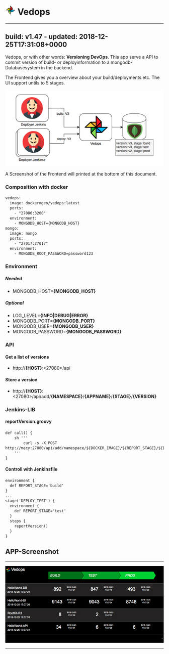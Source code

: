 # ![LOGO](docs/logo32.png) Vedops

---
build: v1.47 - updated: 2018-12-25T17:31:08+0000
---


Vedops, or with other words: **Versioning DevOps**. This app serve a API to commit version of build- or deployinformation to a mongodb-Databasesystem in the backend.

The Frontend gives you a overview about your build/deployments etc. The UI support untils to 5 stages.

![Pipeline reporting](docs/pipeline-reporting.png)

A Screenshot of the Frontend will printed at the bottom of this document.

### Composition with docker
```
vedops:
  image: dockermgeo/vedops:latest
  ports:
    - "27080:3200"
  environment:
    - MONGODB_HOST={MONGODB_HOST}
mongo:
  image: mongo
  ports:
    - "27017:27017"
  environment:
    - MONGODB_ROOT_PASSWORD=password123
```

### Environment
##### Needed
- MONGODB_HOST=**{MONGODB_HOST}**

##### Optional
- LOG_LEVEL=**{INFO|DEBUG|ERROR}**
- MONGODB_PORT=**{MONGODB_PORT}**
- MONGODB_USER=**{MONGODB_USER}**
- MONGODB_PASSWORD=**{MONGODB_PASSWORD}**


### API
#### Get a list of versions
- http://**{HOST}**:<27080>/api

#### Store a version
- http://**{HOST}**:<27080>/api/add/**{NAMESPACE}**/**{APPNAME}**/**{STAGE}**/**{VERSION}**

### Jenkins-LIB

#### reportVersion.groovy
```
def call() {
    sh '''
        curl -s -X POST http://mecy:27080/api/add/namespace/${DOCKER_IMAGE}/${REPORT_STAGE}/${BUILD_NUMBER}
    '''
}
```
#### Controll with Jenkinsfile
```
environment {
  def REPORT_STAGE='build'
}
...
stage('DEPLOY_TEST') {
  environment {
    def REPORT_STAGE='test'
  }
  steps {
    reportVersion()
  }
}
```

## APP-Screenshot

---

![Screenshot](docs/webview.png)

---
